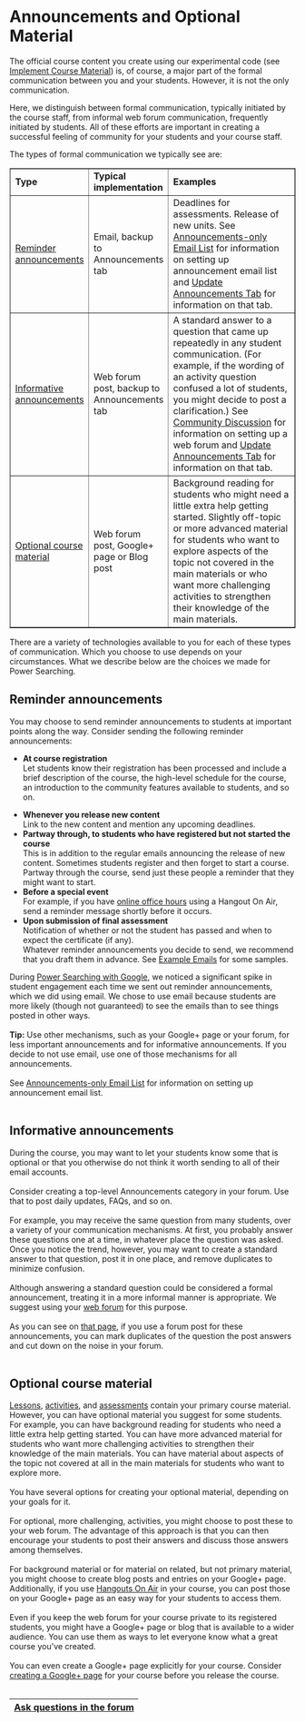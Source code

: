 <h1>Announcements and Optional Material</h1>

The official course content you create using our experimental code (see [Implement Course Material](ImplementCourseMaterial.md)) is, of course, a major part of the formal communication between you and your students. However, it is not the only communication.

Here, we distinguish between formal communication, typically initiated by the course staff, from informal web forum communication, frequently initiated by students. All of these efforts are important in creating a successful feeling of community for your students and your course staff.

The types of formal communication we typically see are:

<table border='1'>

<tr><td width='15%'> <b>Type</b> </td><td width='15%'> <b>Typical implementation</b> </td><td width='70%'> <b>Examples</b> </td></tr>
<tr><td> <a href='#Reminder_announcements,_typically_in_email.md'>Reminder announcements</a> </td><td> Email, backup to Announcements tab </td><td> Deadlines for assessments. Release of new units. See <a href='CreateEmailList.md'>Announcements-only Email List</a> for information on setting up announcement email list and <a href='UpdateAnnouncementsTab.md'>Update Announcements Tab</a> for information on that tab. </td></tr>
<tr><td> <a href='#Informative_announcements,_typically_in_a_web_forum.md'>Informative announcements</a> </td><td> Web forum post, backup to Announcements tab </td><td> A standard answer to a question that came up repeatedly in any student communication. (For example, if the wording of an activity question confused a lot of students, you might decide to post a clarification.) See <a href='WebForums.md'>Community Discussion</a> for information on setting up a web forum and <a href='UpdateAnnouncementsTab.md'>Update Announcements Tab</a> for information on that tab. </td></tr>
<tr><td> <a href='#Optional_course_material,_in_a_web_forum,_blog,_or_Google+_page.md'>Optional course material</a> </td><td> Web forum post, Google+ page or Blog post </td><td> Background reading for students who might need a little extra help getting started. Slightly off-topic or more advanced material for students who want to explore aspects of the topic not covered in the main materials or who want more challenging activities to strengthen their knowledge of the main materials. </td></tr>
</table>

There are a variety of technologies available to you for each of these types of communication. Which you choose to use depends on your circumstances. What we describe below are the choices we made for Power Searching.

## Reminder announcements ##

You may choose to send reminder announcements to students at important points along the way. Consider sending the following reminder announcements:

  * **At course registration**<br>Let students know their registration has been processed and include a brief description of the course, the high-level schedule for the course, an introduction to the community features available to students, and so on.<br>
<ul><li><b>Whenever you release new content</b><br>Link to the new content and mention any upcoming deadlines.<br>
</li><li><b>Partway through, to students who have registered but not started the course</b><br>This is in addition to the regular emails announcing the release of new content. Sometimes students register and then forget to start a course. Partway through the course, send just these people a reminder that they might want to start.<br>
</li><li><b>Before a special event</b><br>For example, if you have <a href='OnlineOfficeHours.md'>online office hours</a> using a Hangout On Air, send a reminder message shortly before it occurs.<br>
</li><li><b>Upon submission of final assessment</b><br>Notification of whether or not the student has passed and when to expect the certificate (if any).<br>
Whatever reminder announcements you decide to send, we recommend that you draft them in advance.  See <a href='ExampleEmails.md'>Example Emails</a> for some samples.</li></ul>

During <a href='http://www.powersearchingwithgoogle.com/'>Power Searching with Google</a>, we noticed a significant spike in student engagement each time we sent out reminder announcements, which we did using email. We chose to use email because students are more likely (though not guaranteed) to see the emails than to see things posted in other ways.<br>
<br>
<b>Tip:</b> Use other mechanisms, such as your Google+ page or your forum, for less important announcements and for informative announcements. If you decide to not use email, use one of those mechanisms for all announcements.<br>
<br>
See <a href='CreateEmailList.md'>Announcements-only Email List</a> for information on setting up announcement email list.<br>
<br>
<h2>Informative announcements</h2>

During the course, you may want to let your students know some that is optional or that you otherwise do not think it worth sending to all of their email accounts.<br>
<br>
Consider creating a top-level Announcements category in your forum. Use that to post daily updates, FAQs, and so on.<br>
<br>
For example, you may receive the same question from many students, over a variety of your communication mechanisms. At first, you probably answer these questions one at a time, in whatever place the question was asked. Once you notice the trend, however, you may want to create a standard answer to that question, post it in one place, and remove duplicates to minimize confusion.<br>
<br>
Although answering a standard question could be considered a formal announcement, treating it in a more informal manner is appropriate. We suggest using your <a href='WebForums.md'>web forum</a> for this purpose.<br>
<br>
As you can see on <a href='WebForums.md'>that page</a>, if you use a forum post for these announcements, you can mark duplicates of the question the post answers and cut down on the noise in your forum.<br>
<br>
<h2>Optional course material</h2>

<a href='CreateLessons.md'>Lessons</a>, <a href='CreateActivities.md'>activities</a>, and <a href='CreateAssessments.md'>assessments</a> contain your primary course material. However, you can have optional material you suggest for some students. For example, you can have background reading for students who need a little extra help getting started. You can have more advanced material for students who want more challenging activities to strengthen their knowledge of the main materials. You can have material about aspects of the topic not covered at all in the main materials for students who want to explore more.<br>
<br>
You have several options for creating your optional material, depending on your goals for it.<br>
<br>
For optional, more challenging, activities, you might choose to post these to your web forum. The advantage of this approach is that you can then encourage your students to post their answers and discuss those answers among themselves.<br>
<br>
For background material or for material on related, but not primary material, you might choose to create blog posts and entries on your Google+ page.  Additionally, if you use <a href='OnlineOfficeHours.md'>Hangouts On Air</a> in your course, you can post those on your Google+ page as an easy way for your students to access them.<br>
<br>
Even if you keep the web forum for your course private to its registered students, you might have a  Google+ page or blog that is available to a wider audience. You can use them as ways to let everyone know what a great course you've created.<br>
<br>
You can even create a Google+ page explicitly for your course. Consider <a href='http://support.google.com/plus/bin/answer.py?hl=en&answer=1710691'>creating a Google+ page</a> for your course before you release the course.<br>
<br>
<table><thead><th> <a href='https://groups.google.com/forum/?fromgroups#!categories/course-builder-forum/set-up-and-manage-community'>Ask questions in the forum</a> </th></thead><tbody>